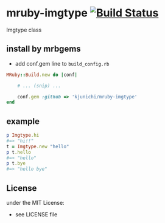 # mruby-imgtype   [![Build Status](https://travis-ci.org/kjunichi/mruby-imgtype.svg?branch=master)](https://travis-ci.org/kjunichi/mruby-imgtype)
Imgtype class
## install by mrbgems
- add conf.gem line to `build_config.rb`

```ruby
MRuby::Build.new do |conf|

    # ... (snip) ...

    conf.gem :github => 'kjunichi/mruby-imgtype'
end
```
## example
```ruby
p Imgtype.hi
#=> "hi!!"
t = Imgtype.new "hello"
p t.hello
#=> "hello"
p t.bye
#=> "hello bye"
```

## License
under the MIT License:
- see LICENSE file
